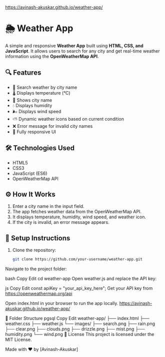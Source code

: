 https://avinash-akuskar.github.io/weather-app/
# 🌦️ Weather App

A simple and responsive **Weather App** built using **HTML, CSS, and JavaScript**. It allows users to search for any city and get real-time weather information using the **OpenWeatherMap API**.

## 🔍 Features

- 🔎 Search weather by city name  
- 🌡️ Displays temperature (°C)  
- 🌆 Shows city name  
- 💧 Displays humidity  
- 🌬️ Displays wind speed  
- ⛅ Dynamic weather icons based on current condition  
- ❌ Error message for invalid city names  
- 📱 Fully responsive UI

## 🛠️ Technologies Used

- HTML5  
- CSS3  
- JavaScript (ES6)  
- OpenWeatherMap API

## ⚙️ How It Works

1. Enter a city name in the input field.
2. The app fetches weather data from the OpenWeatherMap API.
3. It displays temperature, humidity, wind speed, and weather icon.
4. If the city is invalid, an error message appears.

## 🔧 Setup Instructions

1. Clone the repository:
   ```bash
   git clone https://github.com/your-username/weather-app.git
Navigate to the project folder:

bash
Copy
Edit
cd weather-app
Open weather.js and replace the API key:

js
Copy
Edit
const apiKey = "your_api_key_here";
Get your API key from https://openweathermap.org/api

Open index.html in your browser to run the app locally.
https://avinash-akuskar.github.io/weather-app/

📁 Folder Structure
pgsql
Copy
Edit
weather-app/
├── index.html
├── weather.css
├── weather.js
└── images/
    ├── search.png
    ├── rain.png
    ├── clear.png
    ├── clouds.png
    ├── drizzle.png
    ├── mist.png
    ├── humidity.png
    └── wind.png
📄 License
This project is licensed under the MIT License.

Made with ❤️ by [Avinash-Akuskar]
